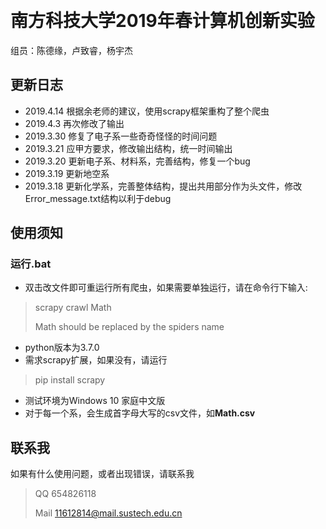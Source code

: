 ﻿﻿﻿﻿﻿﻿﻿﻿
# 南方科技大学2019年春计算机创新实验

组员：陈德缘，卢致睿，杨宇杰
## 更新日志
* 2019.4.14 根据余老师的建议，使用scrapy框架重构了整个爬虫
* 2019.4.3  再次修改了输出
* 2019.3.30 修复了电子系一些奇奇怪怪的时间问题
* 2019.3.21 应甲方要求，修改输出结构，统一时间输出
* 2019.3.20 更新电子系、材料系，完善结构，修复一个bug
* 2019.3.19 更新地空系
* 2019.3.18 更新化学系，完善整体结构，提出共用部分作为头文件，修改Error_message.txt结构以利于debug
## 使用须知
### 运行.bat
- 双击改文件即可重运行所有爬虫，如果需要单独运行，请在命令行下输入:

> scrapy crawl Math
>
>Math should be replaced by the spiders name


- python版本为3.7.0
- 需求scrapy扩展，如果没有，请运行

> pip install scrapy

- 测试环境为Windows 10 家庭中文版
- 对于每一个系，会生成首字母大写的csv文件，如**Math.csv**

## 联系我
如果有什么使用问题，或者出现错误，请联系我

> QQ 654826118
>
> Mail 11612814@mail.sustech.edu.cn
































